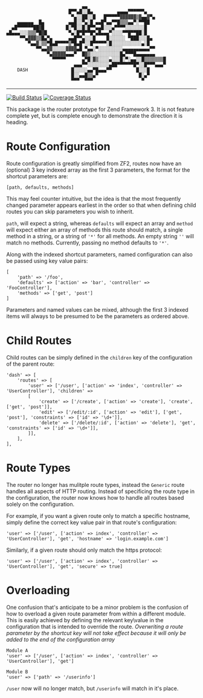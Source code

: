```
                            ▄▄
                       █▀▀▄█░░█▄         ▄▄▄▄▀▀▀▀▀▀▄
                        ▀▄░░██░░█   █▀▀▀▀▀▓▓▓▓▓▓▒▓▄▄▓▀▄
    ▄▄▄▄▄▄  █▄         ▄▄█░░▀▄░█ ▄▄█▀▄▄▀▀█▒▒▒▄▄▀░▀▀██
  ▄█▀▀▀▀▀▀██▓█        █░▀█░░█░█▀▀▄▄█░░░▄▀▀▀▀░░░░░░░█
▄█▄▄▄░░░▒▒▒▀█▓█        ▀▄░█▀█▀▀█▀▄█▄▄▄▀░░░░▀▀█▀▀██░█
     ▀▀▄▓▓▓▒▒█▄▀▄      ▄▄█▀▀▄░░░█    █░░░░░░ ▀███░░░█▄
        ▀▄▄▓░▒▒▀█▄█▀▀▀▀▒▀█▄█▀░░█▀▀▀▀▀░█░░░░░░░░░░░▄░█
           ▀▀▄▄▓▓░░░░░▓▓▓▓▄█ ▀▄▄░▀░░░░░░░░░▄▄▄▄▄▄▄▄▄▄▀▀
               ▀▄▓▓▓▓▓▄▄▄▀  █▓▒░░░░░░░░░░░█▄▀▀▀█▄▄▄▄▄▄▄
                 ▀▀▀▀▀      ▄▀█░▓▒░░░░▄░░░█░▀░▄▄░░█▒▒▒▒▒▒▒█
                         ▄▄▄▀▀░░░░░░░░▄██▀▀▀▀▀▀█▀░░█▀▀▀▄▄▄▀
    DASH                █░░░░░▄▄▀█▄▄▄▀▀         █░░░█
                        █░░▄▄█▒▒▄▀               █░▄▀
                        ▀▀▀  ▀▀▀                  ▀
```
--------------------------------------------------------------------------------

[![Build Status](https://api.travis-ci.org/DASPRiD/Dash.png?branch=master)](http://travis-ci.org/DASPRiD/Dash)
[![Coverage Status](https://coveralls.io/repos/DASPRiD/Dash/badge.png?branch=master)](https://coveralls.io/r/DASPRiD/Dash)

This package is the router prototype for Zend Framework 3. It is not feature complete yet, but is complete enough to
demonstrate the direction it is heading.

Route Configuration
===================

Route configuration is greatly simplified from ZF2, routes now have an (optional) 3 key indexed array as the first 3
parameters, the format for the shortcut parameters are:

`[path, defaults, methods]`

This may feel counter intuitive, but the idea is that the most frequently changed parameter appears earliest in the
order so that when defining child routes you can skip parameters you wish to inherit.

`path`, will expect a string, whereas `defaults` will expect an array and `method` will expect either an array of methods
this route should match, a single method in a string, or a string of `'*'` for all methods. An empty string `''` will
match no methods. Currently, passing no method defaults to `'*'`.

Along with the indexed shortcut parameters, named configuration can also be passed using key value pairs:

```
[
    'path' => '/foo',
    'defaults' => ['action' => 'bar', 'controller' => 'FooController'],
    'methods' => ['get', 'post']
]
```

Parameters and named values can be mixed, although the first 3 indexed items will always to be presumed to be the
parameters as ordered above.

Child Routes
============

Child routes can be simply defined in the `children` key of the configuration of the parent route:

```
'dash' => [
    'routes' => [
        'user' => ['/user', ['action' => 'index', 'controller' => 'UserController'], 'children' =>
        [
            'create' => ['/create', ['action' => 'create'], 'create', ['get', 'post']],
            'edit' => ['/edit/:id', ['action' => 'edit'], ['get', 'post'], 'constraints' => ['id' => '\d+']],
            'delete' => ['/delete/:id', ['action' => 'delete'], 'get', 'constraints' => ['id' => '\d+']],
        ]],
    ],
],
```

Route Types
===========

The router no longer has mulitple route types, instead the `Generic` route handles all aspects of HTTP routing.
Instead of specificing the route type in the configuration, the router now knows how to handle all routes based
solely on the configuration.

For example, if you want a given route only to match a specific hostname, simply define the correct key value
pair in that route's configuration:

```
'user' => ['/user', ['action' => index', 'controller' => 'UserController'], 'get', 'hostname' => 'login.example.com']
```

Similarly, if a given route should only match the https protocol:

```
'user' => ['/user', ['action' => index', 'controller' => 'UserController'], 'get', 'secure' => true]
```

Overloading
===========

One confusion that's anticipate to be a minor problem is the confusion of how to overload a given route parameter
from within a different module. This is easily achieved by defining the relevant key\value in the configuration that
is intended to override the route.
*Overwriting a route parameter by the shortcut key will not take effect because it will only be added to the end of*
*the configuration array*


```
Module A
'user' => ['/user', ['action' => index', 'controller' => 'UserController'], 'get']
```

```
Module B
'user' => ['path' => '/userinfo']
```

`/user` now will no longer match, but `/userinfo` will match in it's place.
